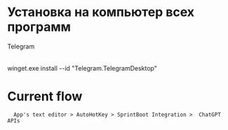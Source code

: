 # Установка на компьютер всех программ

Telegram
######
winget.exe install --id "Telegram.TelegramDesktop" 
#  Current flow 
      App's text editor > AutoHotKey > SprintBoot Integration >  ChatGPT APIs
